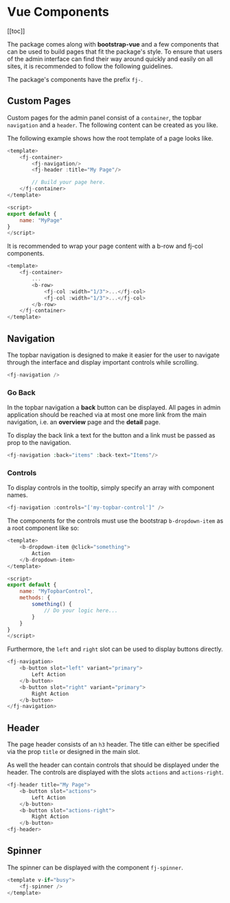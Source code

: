 # Vue Components

[[toc]]

The package comes along with **bootstrap-vue** and a few components that can be used to build pages that fit the package's style. To ensure that users of the admin interface can find their way around quickly and easily on all sites, it is recommended to follow the following guidelines.

The package's components have the prefix `fj-`.

## Custom Pages

Custom pages for the admin panel consist of a `container`, the topbar `navigation` and a `header`. The following content can be created as you like.

The following example shows how the root template of a page looks like.

```javascript
<template>
    <fj-container>
        <fj-navigation/>
        <fj-header :title="My Page"/>

        // Build your page here.
    </fj-container>
</template>

<script>
export default {
    name: "MyPage"
}
</script>
```

It is recommended to wrap your page content with a b-row and fj-col components.

```javascript
<template>
    <fj-container>
        ...
        <b-row>
            <fj-col :width="1/3">...</fj-col>
            <fj-col :width="1/3">...</fj-col>
        </b-row>
    </fj-container>
</template>
```

## Navigation

The topbar navigation is designed to make it easier for the user to navigate through the interface and display important controls while scrolling.

```javascript
<fj-navigation />
```

### Go Back

In the topbar navigation a **back** button can be displayed. All pages in admin application should be reached via at most one more link from the main navigation, i.e. an **overview** page and the **detail** page.

To display the back link a text for the button and a link must be passed as prop to the navigation.

```php
<fj-navigation :back="items" :back-text="Items"/>
```

### Controls

To display controls in the tooltip, simply specify an array with component names.

```javascript
<fj-navigation :controls="['my-topbar-control']" />
```

The components for the controls must use the bootstrap `b-dropdown-item` as a root component like so:

```javascript
<template>
    <b-dropdown-item @click="something">
        Action
    </b-dropdown-item>
</template>

<script>
export default {
    name: "MyTopbarControl",
    methods: {
        something() {
            // Do your logic here...
        }
    }
}
</script>
```

Furthermore, the `left` and `right` slot can be used to display buttons directly.

```php
<fj-navigation>
    <b-button slot="left" variant="primary">
        Left Action
    </b-button>
    <b-button slot="right" variant="primary">
        Right Action
    </b-button>
</fj-navigation>
```

## Header

The page header consists of an `h3` header. The title can either be specified via the prop `title` or designed in the main slot.

As well the header can contain controls that should be displayed under the header. The controls are displayed with the slots `actions` and `actions-right`.

```javascript
<fj-header title="My Page">
    <b-button slot="actions">
        Left Action
    </b-button>
    <b-button slot="actions-right">
        Right Action
    </b-button>
<fj-header>
```

## Spinner

The spinner can be displayed with the component `fj-spinner`.

```javascript
<template v-if="busy">
    <fj-spinner />
</template>
```
